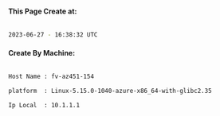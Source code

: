 
   
#### This Page Create at:

```bash

2023-06-27 - 16:38:32 UTC

```

#### Create By Machine:

```bash

Host Name : fv-az451-154

platform  : Linux-5.15.0-1040-azure-x86_64-with-glibc2.35

Ip Local  : 10.1.1.1

```

